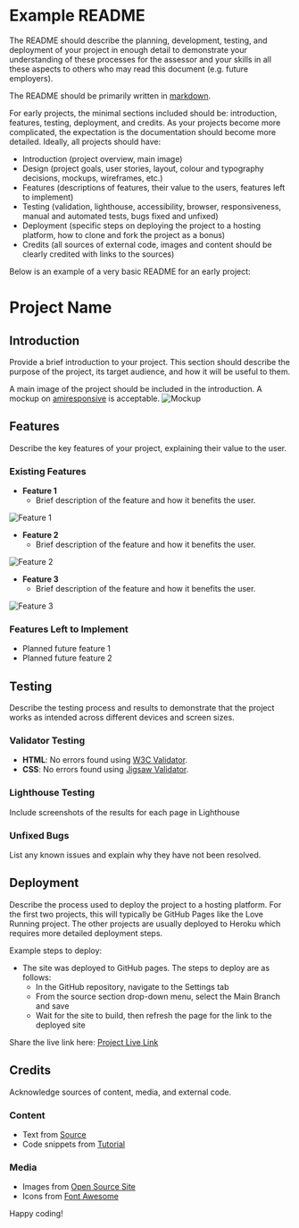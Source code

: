 # Example README

The README should describe the planning, development, testing, and deployment of your project in enough detail to demonstrate your understanding of these processes for the assessor and your skills in all these aspects to others who may read this document (e.g. future employers).

The README should be primarily written in [markdown](https://www.markdownguide.org/).

For early projects, the minimal sections included should be: introduction, features, testing, deployment, and credits.
As your projects become more complicated, the expectation is the documentation should become more detailed.
Ideally, all projects should have:
- Introduction (project overview, main image)
- Design (project goals, user stories, layout, colour and typography decisions, mockups, wireframes, etc.)
- Features (descriptions of features, their value to the users, features left to implement)
- Testing (validation, lighthouse, accessibility, browser, responsiveness, manual and automated tests, bugs fixed and unfixed)
- Deployment (specific steps on deploying the project to a hosting platform, how to clone and fork the project as a bonus)
- Credits (all sources of external code, images and content should be clearly credited with links to the sources)

Below is an example of a very basic README for an early project:

# Project Name

## Introduction

Provide a brief introduction to your project. This section should describe the purpose of the project, its target audience, and how it will be useful to them.

A main image of the project should be included in the introduction. A mockup on [amiresponsive](https://ui.dev/amiresponsive) is acceptable.
![Mockup](media/project_mockup.png)

## Features

Describe the key features of your project, explaining their value to the user.

### Existing Features

- **Feature 1**  
  - Brief description of the feature and how it benefits the user.
  
![Feature 1](media/feature1.png)

- **Feature 2**  
  - Brief description of the feature and how it benefits the user.
  
![Feature 2](media/feature2.png)

- **Feature 3**  
  - Brief description of the feature and how it benefits the user.
  
![Feature 3](media/feature3.png)

### Features Left to Implement

- Planned future feature 1
- Planned future feature 2

## Testing

Describe the testing process and results to demonstrate that the project works as intended across different devices and screen sizes.

### Validator Testing

- **HTML**: No errors found using [W3C Validator](https://validator.w3.org/).
- **CSS**: No errors found using [Jigsaw Validator](https://jigsaw.w3.org/css-validator/).

### Lighthouse Testing

Include screenshots of the results for each page in Lighthouse

### Unfixed Bugs

List any known issues and explain why they have not been resolved.

## Deployment

Describe the process used to deploy the project to a hosting platform.
For the first two projects, this will typically be GitHub Pages like the Love Running project.
The other projects are usually deployed to Heroku which requires more detailed deployment steps.

Example steps to deploy:
- The site was deployed to GitHub pages. The steps to deploy are as follows: 
  - In the GitHub repository, navigate to the Settings tab 
  - From the source section drop-down menu, select the Main Branch and save
  - Wait for the site to build, then refresh the page for the link to the deployed site

Share the live link here: [Project Live Link](https://example.com/)

## Credits

Acknowledge sources of content, media, and external code.

### Content

- Text from [Source](https://example.com/)
- Code snippets from [Tutorial](https://example.com/)

### Media

- Images from [Open Source Site](https://example.com/)
- Icons from [Font Awesome](https://fontawesome.com/)

Happy coding!

